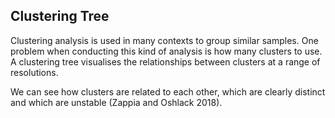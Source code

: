 ## Clustering Tree

Clustering analysis is used in many contexts to group similar samples. One problem when conducting this kind of analysis is how many clusters to use. A clustering tree visualises the relationships between clusters at a range of resolutions.

We can see how clusters are related to each other, which are clearly distinct and which are unstable (Zappia and Oshlack 2018).

